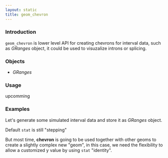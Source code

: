 ```yaml
---
layout: static
title: geom_chevron
---
```

<!--roptions dev='png', fig.width=8, fig.height=8, fig.path = "geom_chevron-" -->
<!--begin.rcode setup, message = FALSE, echo = FALSE, warning = FALSE
    render_jekyll()
    opts_knit$set(imgur.key = "7733c9b660907f0975935cc9ba657413")
    opts_knit$set(upload = TRUE)
end.rcode-->

### Introduction
`geom_chevron` is lower level API for creating chevrons for interval data,
such as *GRanges* object, it could be used to visuzalize introns or splicing. 

### Objects
  * *GRanges*
  
### Usage
  upcomming
  
### Examples

Let's generate some simulated interval data and store it as *GRanges* object.

<!--begin.rcode message = FALSE, warning = FALSE
set.seed(1)
N <- 100
library(ggbio)
library(GenomicRanges)
## =======================================
##  simmulated GRanges
## =======================================
gr <- GRanges(seqnames = 
              sample(c("chr1", "chr2", "chr3"),
                     size = N, replace = TRUE),
              IRanges(
                      start = sample(1:300, size = N, replace = TRUE),
                      width = sample(70:75, size = N,replace = TRUE)),
              strand = sample(c("+", "-", "*"), size = N, 
                replace = TRUE),
              value = rnorm(N, 10, 3), score = rnorm(N, 100, 30),
              sample = sample(c("Normal", "Tumor"), 
                size = N, replace = TRUE),
              pair = sample(letters, size = N, 
                replace = TRUE))
end.rcode-->

Default `stat` is still "stepping"

<!--begin.rcode message = FALSE, warning = FALSE
ggplot() + geom_chevron(gr)
end.rcode-->


But most time, **chevron** is going to be used together with other geoms to
create a slightly complex new "geom", in this case, we need the flexibility to
allow a customized y value by using `stat` "identity".

<!--begin.rcode message = FALSE, warning = FALSE
ggplot() + geom_chevron(gr, stat = "identity", aes(y = value))
end.rcode-->
